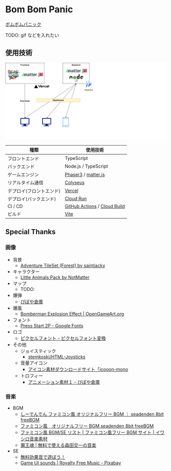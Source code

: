 # Bom Bom Panic

[ボムボムパニック](https://bombompanic.vercel.app/)

TODO: gif などを入れたい

## 使用技術

![image](image/architecture.drawio.png)

| 種類                     | 使用技術                                                                                                      |
| ------------------------ | ------------------------------------------------------------------------------------------------------------- |
| フロントエンド           | TypeScript                                                                                                    |
| バックエンド             | Node.js / TypeScript                                                                                          |
| ゲームエンジン           | [Phaser3](https://phaser.io/phaser3) / [matter.js](https://brm.io/matter-js/)                                 |
| リアルタイム通信         | [Colyseus](https://www.colyseus.io/)                                                                          |
| デプロイ(フロントエンド) | [Vercel](https://vercel.com/)                                                                                 |
| デプロイ(バックエンド)   | [Cloud Run](https://cloud.google.com/run)                                                                     |
| CI / CD                  | [GitHub Actions](https://github.co.jp/features/actions) / [Cloud Build](https://cloud.google.com/build?hl=ja) |
| ビルド                   | [Vite](https://ja.vitejs.dev/)                                                                                |

## Special Thanks

### 画像

- 背景
  - [Adventure TileSet (Forest) by saintjacky](https://saintjacky.itch.io/adventure-tileset)
- キャラクター
  - [Little Animals Pack by NotMatter](https://notmatter.itch.io/2)
- マップ
  - TODO:
- 爆弾
  - [ぴぽや倉庫](https://pipoya.net/sozai/)
- 爆風
  - [Bomberman Explosion Effect | OpenGameArt.org](https://opengameart.org/content/bomberman-explosion-effect)
- フォント
  - [Press Start 2P - Google Fonts](https://fonts.google.com/specimen/Press+Start+2P)
- ロゴ
  - [ピクセルフォント - ピクセルフォント変換](https://fontmeme.com/ja/font-pixel-style/)
- その他
  - ジョイスティック
    - [stemkoski/HTML-Joysticks](https://github.com/stemkoski/HTML-Joysticks)
  - 音量アイコン
    - [アイコン素材ダウンロードサイト「icooon-mono](https://icooon-mono.com/)
  - トロフィー
    - [アニメーション素材１ - ぴぽや倉庫](https://pipoya.net/sozai/assets/animation/animation-material-1/)

### 音楽

- BGM
  - [しーでんでん ファミコン風 オリジナルフリー BGM ｜ seadenden 8bit freeBGM](https://seadenden-8bit.com/)
  - [ファミコン風　オリジナルフリー BGM seadenden 8bit freeBGM](https://seadenden-8bit.com/)
  - [ファミコン風 BGM/SE リスト | ファミコン風フリー BGM サイト | イワシロ音楽素材](https://iwashiro-sounds.work/)
  - [魔王魂 | 無料で使える森田交一の音楽](https://maou.audio/)
- SE
  - [無料効果音で遊ぼう！](https://taira-komori.jpn.org/index.html)
  - [Game UI sounds | Royalty Free Music - Pixabay](https://pixabay.com/sound-effects/game-ui-sounds-14857/)
